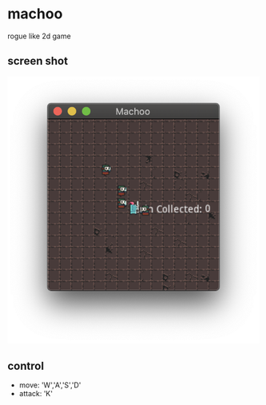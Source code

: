 # machoo

rogue like 2d game

## screen shot

![](https://github.com/ethles/machoo/blob/master/screen_shot/1.png?raw=true)

## control

- move: 'W','A','S','D'
- attack: 'K'
